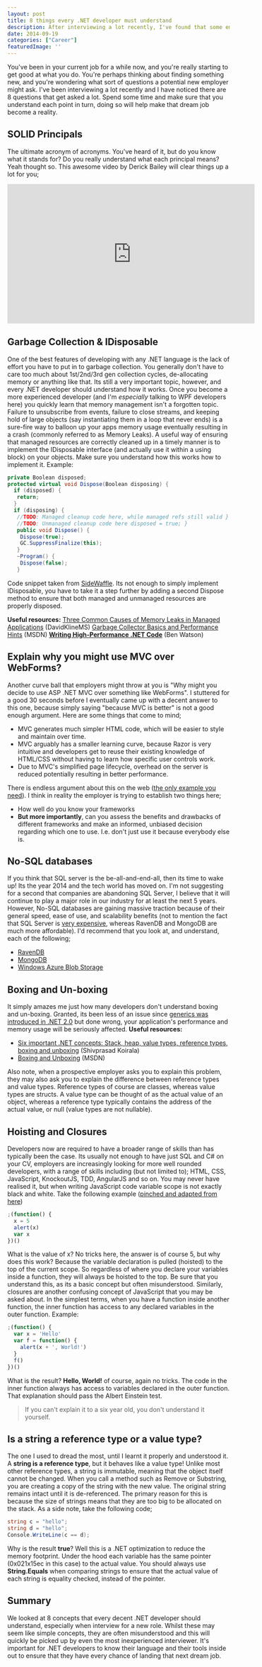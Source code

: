 ```yaml
---
layout: post
title: 8 things every .NET developer must understand
description: After interviewing a lot recently, I've found that some employers are asking the same questions. Here are 8 things every .NET developer must understand.
date: 2014-09-19
categories: ["Career"]
featuredImage: ''
---
```


You've been in your current job for a while now, and you're really starting to get good at what you do. You're perhaps thinking about finding something new, and you're wondering what sort of questions a potential new employer might ask. I've been interviewing a lot recently and I have noticed there are 8 questions that get asked a lot. Spend some time and make sure that you understand each point in turn, doing so will help make that dream job become a reality.

## SOLID Principals

The ultimate acronym of acronyms. You've heard of it, but do you know what it stands for? Do you really understand what each principal means? Yeah thought so. This awesome video by Derick Bailey will clear things up a lot for you;

<iframe width="560" height="315" src="https://www.youtube.com/embed/TAVn7s-kO9o" frameborder="0" allow="autoplay; encrypted-media" allowfullscreen></iframe>

## Garbage Collection & IDisposable

One of the best features of developing with any .NET language is the lack of effort you have to put in to garbage collection. You generally don't have to care too much about 1st/2nd/3rd gen collection cycles, de-allocating memory or anything like that. Its still a very important topic, however, and every .NET developer should understand how it works. Once you become a more experienced developer (and I'm _especially_ talking to WPF developers here) you quickly learn that memory management isn't a forgotten topic. Failure to unsubscribe from events, failure to close streams, and keeping hold of large objects (say instantiating them in a loop that never ends) is a sure-fire way to balloon up your apps memory usage eventually resulting in a crash (commonly referred to as Memory Leaks). A useful way of ensuring that managed resources are correctly cleaned up in a timely manner is to implement the IDisposable interface (and actually use it within a using block) on your objects. Make sure you understand how this works how to implement it. Example:

```csharp
private Boolean disposed;
protected virtual void Dispose(Boolean disposing) {
  if (disposed) {
   return;
  }
  if (disposing) {
   //TODO: Managed cleanup code here, while managed refs still valid }
   //TODO: Unmanaged cleanup code here disposed = true; }
   public void Dispose() {
    Dispose(true);
    GC.SuppressFinalize(this);
   }
   ~Program() {
    Dispose(false);
   }
```

Code snippet taken from [SideWaffle](http://sidewaffle.com/). Its not enough to simply implement IDisposable, you have to take it a step further by adding a second Dispose method to ensure that both managed and unmanaged resources are properly disposed.

**Useful resources:** [Three Common Causes of Memory Leaks in Managed Applications](http://blogs.msdn.com/b/davidklinems/archive/2005/11/16/493580.aspx) (DavidKlineMS) [Garbage Collector Basics and Performance Hints](http://msdn.microsoft.com/en-us/library/ms973837.aspx) (MSDN) **[Writing High-Performance .NET Code](http://amzn.to/1uH0TMx)** (Ben Watson)

## Explain why you might use MVC over WebForms?

Another curve ball that employers might throw at you is "Why might you decide to use ASP .NET MVC over something like WebForms". I stuttered for a good 30 seconds before I eventually came up with a decent answer to this one, because simply saying "because MVC is better" is not a good enough argument. Here are some things that come to mind;

* MVC generates much simpler HTML code, which will be easier to style and maintain over time.
* MVC arguably has a smaller learning curve, because Razor is very intuitive and developers get to reuse their existing knowledge of HTML/CSS without having to learn how specific user controls work.
* Due to MVC's simplified page lifecycle, overhead on the server is reduced potentially resulting in better performance.

There is endless argument about this on the web ([the only example you need](http://programmers.stackexchange.com/questions/95212/when-to-favor-asp-net-webforms-over-mvc)). I think in reality the employer is trying to establish two things here;

* How well do you know your frameworks
* **But more importantly**, can you assess the benefits and drawbacks of different frameworks and make an informed, unbiased decision regarding which one to use. I.e. don't just use it because everybody else is.

## No-SQL databases

If you think that SQL server is the be-all-and-end-all, then its time to wake up! Its the year 2014 and the tech world has moved on. I'm not suggesting for a second that companies are abandoning SQL Server, I believe that it will continue to play a major role in our industry for at least the next 5 years. However, No-SQL databases are gaining massive traction because of their general speed, ease of use, and scalability benefits (not to mention the fact that SQL Server is [very expensive](http://msdn.microsoft.com/en-us/library/dn305848.aspx), whereas RavenDB and MongoDB are much more affordable). I'd recommend that you look at, and understand, each of the following;

* [RavenDB](http://ravendb.net/docs/article-page/2.5/csharp/intro/quickstart)
* [MongoDB](http://docs.mongodb.org/manual/core/introduction/)
* [Windows Azure Blob Storage](http://docs.mongodb.org/manual/core/introduction/)

## Boxing and Un-boxing

It simply amazes me just how many developers don't understand boxing and un-boxing. Granted, its been less of an issue since [generics was introduced in .NET 2.0](<http://msdn.microsoft.com/en-us/library/ms379564(v=vs.80).aspx>) but done wrong, your application's performance and memory usage will be seriously affected. **Useful resources:**

* [Six important .NET concepts: Stack, heap, value types, reference types, boxing and unboxing](http://www.codeproject.com/Articles/76153/Six-important-NET-concepts-Stack-heap-value-types) (Shivprasad Koirala)
* [Boxing and Unboxing](http://msdn.microsoft.com/en-GB/library/yz2be5wk.aspx) (MSDN)

Also note, when a prospective employer asks you to explain this problem, they may also ask you to explain the difference between reference types and value types. Reference types of course are classes, whereas value types are structs. A value type can be thought of as the actual value of an object, whereas a reference type typically contains the address of the actual value, or null (value types are not nullable).

## Hoisting and Closures

Developers now are required to have a broader range of skills than has typically been the case. Its usually not enough to have just SQL and C# on your CV, employers are increasingly looking for more well rounded developers, with a range of skills including (but not limited to); HTML, CSS, JavaScript, KnockoutJS, TDD, AngularJS and so on. You may never have realised it, but when writing JavaScript code variable scope is not exactly black and white. Take the following example ([pinched and adapted from here](http://www.w3schools.com/js/js_hoisting.asp))

```javascript
;(function() {
  x = 5
  alert(x)
  var x
})()
```

What is the value of x? No tricks here, the answer is of course 5, but why does this work? Because the variable declaration is pulled (hoisted) to the top of the current scope. So regardless of where you declare your variables inside a function, they will always be hoisted to the top. Be sure that you understand this, as its a basic concept but often misunderstood. Similarly, closures are another confusing concept of JavaScript that you may be asked about. In the simplest terms, when you have a function inside another function, the inner function has access to any declared variables in the outer function. Example:

```javascript
;(function() {
  var x = 'Hello'
  var f = function() {
    alert(x + ', World!')
  }
  f()
})()
```

What is the result? **Hello, World!** of course, again no tricks. The code in the inner function always has access to variables declared in the outer function. That explanation should pass the Albert Einstein test.

> If you can't explain it to a six year old, you don't understand it yourself.

## Is a string a reference type or a value type?

The one I used to dread the most, until I learnt it properly and understood it. A **string is a reference type**, but it behaves like a value type! Unlike most other reference types, a string is immutable, meaning that the object itself cannot be changed. When you call a method such as Remove or Substring, you are creating a copy of the string with the new value. The original string remains intact until it is de-referenced. The primary reason for this is because the size of strings means that they are too big to be allocated on the stack. As a side note, take the following code;

```csharp
string c = "hello";
string d = "hello";
Console.WriteLine(c == d);
```

Why is the result **true**? Well this is a .NET optimization to reduce the memory footprint. Under the hood each variable has the same pointer (0x021x15ec in this case) to the actual value. You should always use **String.Equals** when comparing strings to ensure that the actual value of each string is equality checked, instead of the pointer.

## Summary

We looked at 8 concepts that every decent .NET developer should understand, especially when interview for a new role. Whilst these may seem like simple concepts, they are often misunderstood and this will quickly be picked up by even the most inexperienced interviewer. It's important for .NET developers to know their language and their tools inside out to ensure that they have every chance of landing that next dream job.
